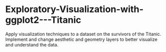 # Exploratory-Visualization-with-ggplot2---Titanic
Apply visualization techniques to a dataset on the survivors of the Titanic. Implement and change aesthetic and geometry layers to better visualize and understand the data.
